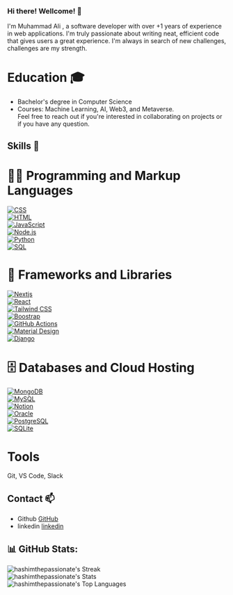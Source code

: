 ### Hi there! Wellcome! 👋
I'm Muhammad Ali , a software developer with over +1 years of experience in web applications. I'm truly passionate about writing neat, efficient code that gives users a great experience. I'm always in search of new challenges, challenges are my strength.

# Education 🎓
* Bachelor's degree in Computer Science
* Courses: Machine Learning, AI, Web3, and Metaverse.
<br>Feel free to reach out if you're interested in collaborating on projects or if you have any question.
## Skills 🚀
<h1>👨‍💻 Programming and Markup Languages</h1>
  <p>
  <a href="https://github.com/search?q=user%3ADenverCoder1+language%3Acss"><img alt="CSS" src="https://img.shields.io/badge/CSS-1572B6.svg?logo=css3&logoColor=white"></a> <br>
  <a href="https://github.com/search?q=user%3ADenverCoder1+language%3Ahtml"><img alt="HTML" src="https://img.shields.io/badge/HTML-E34F26.svg?logo=html5&logoColor=white"></a><br>
  <a href="https://github.com/search?q=user%3ADenverCoder1+language%3Ajavascript"><img alt="JavaScript" src="https://img.shields.io/badge/JavaScript-F7DF1E.svg?logo=javascript&logoColor=black"></a><br>
 <a href="https://github.com/search?q=user%3ADenverCoder1+language%3Ajavascript"><img alt="Node.js" src="https://img.shields.io/badge/Node.js-43853D.svg?logo=node.js&logoColor=white"></a><br>
      <a href="https://github.com/HashimThePassionate/Python-For-Absolute-Beginners"><img alt="Python" src="https://img.shields.io/badge/Python-14354C.svg?logo=python&logoColor=white"></a><br>
      <a href="https://github.com/search?q=user%3ADenverCoder1+language%3Asql"><img alt="SQL" src="https://custom-icon-badges.demolab.com/badge/SQL-025E8C.svg?logo=database&logoColor=white"></a><br>
  </p>

  <h1>🧰 Frameworks and Libraries</h1>
  <p>
    <a href="#"><img alt="Nextjs" src="https://img.shields.io/badge/Nextjs-20232a.svg?logo=nextjs&logoColor=%2361DAFB"></a><br>
    <a href="#"><img alt="React" src="https://img.shields.io/badge/React-20232a.svg?logo=react&logoColor=%2361DAFB"></a><br>
    <a href="#"><img alt="Tailwind CSS" src="https://img.shields.io/badge/tailwindcss-%2338B2AC.svg?style=flat-square&logo=tailwind-css&logoColor=white"></a><br>
    <a href="#"><img alt="Boostrap" src="https://img.shields.io/badge/bootstrap-%238511FA.svg?style=flat-square&logo=bootstrap&logoColor=white"></a><br>
    <a href="#"><img alt="GitHub Actions" src="https://img.shields.io/badge/GitHub%20Actions-2671E5.svg?logo=github%20actions&logoColor=white"></a><br>
    <a href="#"><img alt="Material Design" src="https://img.shields.io/badge/Material%20Design-0081CB.svg?logo=material-design&logoColor=white"></a><br>
    <a href="https://github.com/HashimThePassionate/django-for-absolute-beginners"><img alt="Django" src="https://img.shields.io/badge/django-%23092E20.svg?style=flat-square&logo=django&logoColor=white"></a><br>
  </p>

  <h1>🗄️ Databases and Cloud Hosting</h1>

  <p>
      <a href="#"><img alt="MongoDB" src ="https://img.shields.io/badge/MongoDB-4ea94b.svg?logo=mongodb&logoColor=white"></a><br>
      <a href="https://github.com/HashimThePassionate/Introduction-to-MySQL"><img alt="MySQL" src="https://img.shields.io/badge/MySQL-00f.svg?logo=mysql&logoColor=white"></a><br>
      <a href="#"><img alt="Notion" src="https://img.shields.io/badge/Notion-010101.svg?logo=notion&logoColor=white"></a><br>
      <a href="#"><img alt="Oracle" src ="https://img.shields.io/badge/Oracle-F00000.svg?logo=oracle&logoColor=white"></a><br>
      <a href="#"><img alt="PostgreSQL" src ="https://img.shields.io/badge/PostgreSQL-316192.svg?logo=postgresql&logoColor=white"></a><br>
      <a href="#"><img alt="SQLite" src ="https://img.shields.io/badge/SQLite-07405e.svg?logo=sqlite&logoColor=white"></a><br>
  </p>
</details>
  <h1> Tools</h1>
 Git, VS Code, Slack


## Contact 📫
- Github [GitHub](https://github.com/AliThePassionate)
- linkedin [linkedin](https://www.linkedin.com/in/hashimthepassionate/)

## 📊 GitHub Stats:
![hashimthepassionate's Streak](https://github-readme-streak-stats.herokuapp.com/?user=AliThePassionate&theme=graywhite&hide_border=true)</br>
![hashimthepassionate's Stats](https://github-readme-stats.vercel.app/api?username=AliThePassionate&theme=graywhite&show_icons=true&hide_border=true&count_private=true)</br>
![hashimthepassionate's Top Languages](https://github-readme-stats.vercel.app/api/top-langs/?username=AliThePassionate&theme=graywhite&show_icons=true&hide_border=true&layout=compact)


<!--
**AliThePassionate/AliThePassionate** is a ✨ _special_ ✨ repository because its `README.md` (this file) appears on your GitHub profile.

Here are some ideas to get you started:

- 🔭 I’m currently working on ...
- 🌱 I’m currently learning ...
- 👯 I’m looking to collaborate on ...
- 🤔 I’m looking for help with ...
- 💬 Ask me about ...
- 📫 How to reach me: ...
- 😄 Pronouns: ...
- ⚡ Fun fact: ...
-->
